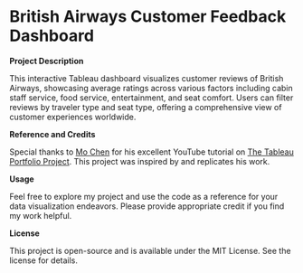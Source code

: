 # British Airways Customer Feedback Dashboard

**Project Description**

This interactive Tableau dashboard visualizes customer reviews of British Airways, showcasing average ratings across various factors including cabin staff service, food service, entertainment, and seat comfort. Users can filter reviews by traveler type and seat type, offering a comprehensive view of customer experiences worldwide.

**Reference and Credits**
 
Special thanks to [Mo Chen](https://public.tableau.com/app/profile/mo.chen/vizzes) for his excellent YouTube tutorial on [The Tableau Portfolio Project](https://www.youtube.com/watch?v=KlAKAarfLRQ). This project was inspired by and replicates his work.


**Usage**

Feel free to explore my project and use the code as a reference for your data visualization endeavors. Please provide appropriate credit if you find my work helpful.

**License**

This project is open-source and is available under the MIT License. See the license for details.
